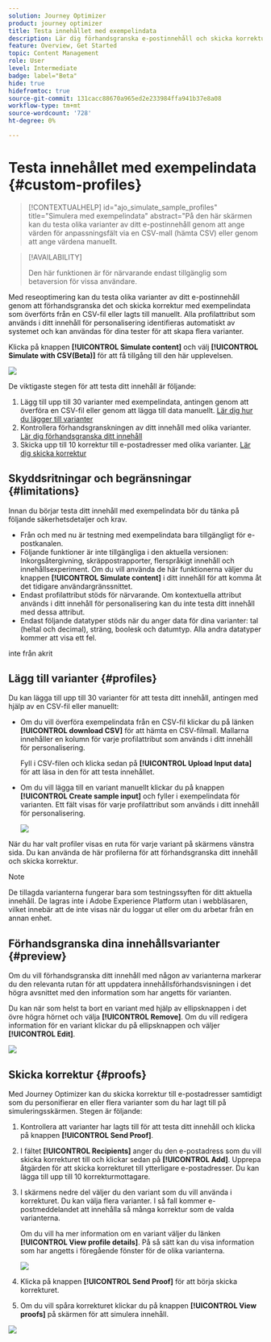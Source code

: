 ```yaml
---
solution: Journey Optimizer
product: journey optimizer
title: Testa innehållet med exempelindata
description: Lär dig förhandsgranska e-postinnehåll och skicka korrektur med exempelindata.
feature: Overview, Get Started
topic: Content Management
role: User
level: Intermediate
badge: label="Beta"
hide: true
hidefromtoc: true
source-git-commit: 131cacc88670a965ed2e233984ffa941b37e8a08
workflow-type: tm+mt
source-wordcount: '728'
ht-degree: 0%

---
```



# Testa innehållet med exempelindata {#custom-profiles}

>[!CONTEXTUALHELP]
>id="ajo_simulate_sample_profiles"
>title="Simulera med exempelindata"
>abstract="På den här skärmen kan du testa olika varianter av ditt e-postinnehåll genom att ange värden för anpassningsfält via en CSV-mall (hämta CSV) eller genom att ange värdena manuellt.

>[!AVAILABILITY]
>
>Den här funktionen är för närvarande endast tillgänglig som betaversion för vissa användare.

Med reseoptimering kan du testa olika varianter av ditt e-postinnehåll genom att förhandsgranska det och skicka korrektur med exempelindata som överförts från en CSV-fil eller lagts till manuellt. Alla profilattribut som används i ditt innehåll för personalisering identifieras automatiskt av systemet och kan användas för dina tester för att skapa flera varianter.

Klicka på knappen **[!UICONTROL Simulate content]** och välj **[!UICONTROL Simulate with CSV(Beta)]** för att få tillgång till den här upplevelsen.

![](assets/simulate-sample.png)

De viktigaste stegen för att testa ditt innehåll är följande:

1. Lägg till upp till 30 varianter med exempelindata, antingen genom att överföra en CSV-fil eller genom att lägga till data manuellt. [Lär dig hur du lägger till varianter](#profiles)
1. Kontrollera förhandsgranskningen av ditt innehåll med olika varianter. [Lär dig förhandsgranska ditt innehåll](#preview)
1. Skicka upp till 10 korrektur till e-postadresser med olika varianter. [Lär dig skicka korrektur](#proofs)


## Skyddsritningar och begränsningar {#limitations}

Innan du börjar testa ditt innehåll med exempelindata bör du tänka på följande säkerhetsdetaljer och krav.

* Från och med nu är testning med exempelindata bara tillgängligt för e-postkanalen.
* Följande funktioner är inte tillgängliga i den aktuella versionen: Inkorgsåtergivning, skräppostrapporter, flerspråkigt innehåll och innehållsexperiment. Om du vill använda de här funktionerna väljer du knappen **[!UICONTROL Simulate content]** i ditt innehåll för att komma åt det tidigare användargränssnittet.
* Endast profilattribut stöds för närvarande. Om kontextuella attribut används i ditt innehåll för personalisering kan du inte testa ditt innehåll med dessa attribut.
* Endast följande datatyper stöds när du anger data för dina varianter: tal (heltal och decimal), sträng, boolesk och datumtyp. Alla andra datatyper kommer att visa ett fel.


inte från akrit

## Lägg till varianter {#profiles}

Du kan lägga till upp till 30 varianter för att testa ditt innehåll, antingen med hjälp av en CSV-fil eller manuellt:

* Om du vill överföra exempelindata från en CSV-fil klickar du på länken **[!UICONTROL download CSV]** för att hämta en CSV-filmall. Mallarna innehåller en kolumn för varje profilattribut som används i ditt innehåll för personalisering.

  Fyll i CSV-filen och klicka sedan på **[!UICONTROL Upload Input data]** för att läsa in den för att testa innehållet.

* Om du vill lägga till en variant manuellt klickar du på knappen **[!UICONTROL Create sample input]** och fyller i exempelindata för varianten. Ett fält visas för varje profilattribut som används i ditt innehåll för personalisering.

  ![](assets/simulate-custom-add.png)

När du har valt profiler visas en ruta för varje variant på skärmens vänstra sida. Du kan använda de här profilerna för att förhandsgranska ditt innehåll och skicka korrektur.

>[!NOTE]
>
>De tillagda varianterna fungerar bara som testningssyften för ditt aktuella innehåll. De lagras inte i Adobe Experience Platform utan i webbläsaren, vilket innebär att de inte visas när du loggar ut eller om du arbetar från en annan enhet.

## Förhandsgranska dina innehållsvarianter {#preview}

Om du vill förhandsgranska ditt innehåll med någon av varianterna markerar du den relevanta rutan för att uppdatera innehållsförhandsvisningen i det högra avsnittet med den information som har angetts för varianten.

Du kan när som helst ta bort en variant med hjälp av ellipsknappen i det övre högra hörnet och välja **[!UICONTROL Remove]**. Om du vill redigera information för en variant klickar du på ellipsknappen och väljer **[!UICONTROL Edit]**.

![](assets/simulate-custom-boxes.png)

## Skicka korrektur {#proofs}

Med Journey Optimizer kan du skicka korrektur till e-postadresser samtidigt som du personifierar en eller flera varianter som du har lagt till på simuleringsskärmen. Stegen är följande:

1. Kontrollera att varianter har lagts till för att testa ditt innehåll och klicka på knappen **[!UICONTROL Send Proof]**.

1. I fältet **[!UICONTROL Recipients]** anger du den e-postadress som du vill skicka korrekturet till och klickar sedan på **[!UICONTROL Add]**. Upprepa åtgärden för att skicka korrekturet till ytterligare e-postadresser. Du kan lägga till upp till 10 korrekturmottagare.

1. I skärmens nedre del väljer du den variant som du vill använda i korrekturet. Du kan välja flera varianter. I så fall kommer e-postmeddelandet att innehålla så många korrektur som de valda varianterna.

   Om du vill ha mer information om en variant väljer du länken **[!UICONTROL View profile details]**. På så sätt kan du visa information som har angetts i föregående fönster för de olika varianterna.

   ![](assets/simulate-custom-proofs.png)

1. Klicka på knappen **[!UICONTROL Send Proof]** för att börja skicka korrekturet.

1. Om du vill spåra korrekturet klickar du på knappen **[!UICONTROL View proofs]** på skärmen för att simulera innehåll.

![](assets/simulate-custom-sent-proofs.png)
